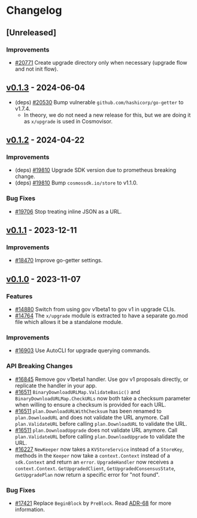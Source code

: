 <!--
Guiding Principles:
Changelogs are for humans, not machines.
There should be an entry for every single version.
The same types of changes should be grouped.
Versions and sections should be linkable.
The latest version comes first.
The release date of each version is displayed.
Mention whether you follow Semantic Versioning.
Usage:
Change log entries are to be added to the Unreleased section under the
appropriate stanza (see below). Each entry should ideally include a tag and
the Github issue reference in the following format:
* (<tag>) [#<issue-number>] Changelog message.
Types of changes (Stanzas):
"Features" for new features.
"Improvements" for changes in existing functionality.
"Deprecated" for soon-to-be removed features.
"Bug Fixes" for any bug fixes.
"API Breaking" for breaking exported APIs used by developers building on SDK.
Ref: https://keepachangelog.com/en/1.0.0/
-->

# Changelog

## [Unreleased]

### Improvements

* [#20771](https://github.com/T-ragon/cosmos-sdk/pull/20771) Create upgrade directory only when necessary (upgrade flow and not init flow).

## [v0.1.3](https://github.com/T-ragon/cosmos-sdk/releases/tag/x/upgrade/v0.1.3) - 2024-06-04

* (deps) [#20530](https://github.com/T-ragon/cosmos-sdk/pull/20530) Bump vulnerable `github.com/hashicorp/go-getter` to v1.7.4.
    * In theory, we do not need a new release for this, but we are doing it as `x/upgrade` is used in Cosmovisor.

## [v0.1.2](https://github.com/T-ragon/cosmos-sdk/releases/tag/x/upgrade/v0.1.2) - 2024-04-22

### Improvements

* (deps) [#19810](https://github.com/T-ragon/cosmos-sdk/pull/19810) Upgrade SDK version due to prometheus breaking change.
* (deps) [#19810](https://github.com/T-ragon/cosmos-sdk/pull/19810) Bump `cosmossdk.io/store` to v1.1.0.

### Bug Fixes

* [#19706](https://github.com/T-ragon/cosmos-sdk/pull/19706) Stop treating inline JSON as a URL.

## [v0.1.1](https://github.com/T-ragon/cosmos-sdk/releases/tag/x/upgrade/v0.1.1) - 2023-12-11

### Improvements

* [#18470](https://github.com/T-ragon/cosmos-sdk/pull/18470) Improve go-getter settings.

## [v0.1.0](https://github.com/T-ragon/cosmos-sdk/releases/tag/x/upgrade/v0.1.0) - 2023-11-07

### Features

* [#14880](https://github.com/T-ragon/cosmos-sdk/pull/14880) Switch from using gov v1beta1 to gov v1 in upgrade CLIs.
* [#14764](https://github.com/T-ragon/cosmos-sdk/pull/14764) The `x/upgrade` module is extracted to have a separate go.mod file which allows it be a standalone module.

### Improvements

* [#16903](https://github.com/T-ragon/cosmos-sdk/pull/16903) Use AutoCLI for upgrade querying commands.

### API Breaking Changes

* [#16845](https://github.com/T-ragon/cosmos-sdk/pull/16845) Remove gov v1beta1 handler. Use gov v1 proposals directly, or replicate the handler in your app.
* [#16511](https://github.com/T-ragon/cosmos-sdk/pull/16511) `BinaryDownloadURLMap.ValidateBasic()` and `BinaryDownloadURLMap.CheckURLs` now both take a checksum parameter when willing to ensure a checksum is provided for each URL.
* [#16511](https://github.com/T-ragon/cosmos-sdk/pull/16511) `plan.DownloadURLWithChecksum` has been renamed to `plan.DownloadURL` and does not validate the URL anymore. Call `plan.ValidateURL` before calling `plan.DownloadURL` to validate the URL.
* [#16511](https://github.com/T-ragon/cosmos-sdk/pull/16511) `plan.DownloadUpgrade` does not validate URL anymore. Call `plan.ValidateURL` before calling `plan.DownloadUpgrade` to validate the URL.
* [#16227](https://github.com/T-ragon/cosmos-sdk/issues/16227) `NewKeeper` now takes a `KVStoreService` instead of a `StoreKey`, methods in the `Keeper` now take a `context.Context` instead of a `sdk.Context` and return an `error`. `UpgradeHandler` now receives a `context.Context`. `GetUpgradedClient`, `GetUpgradedConsensusState`, `GetUpgradePlan` now return a specific error for "not found".

### Bug Fixes

* [#17421](https://github.com/T-ragon/cosmos-sdk/pull/17421) Replace `BeginBlock` by `PreBlock`. Read [ADR-68](https://github.com/T-ragon/cosmos-sdk/blob/main/docs/architecture/adr-068-preblock.md) for more information.
